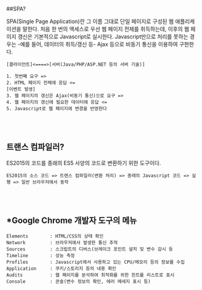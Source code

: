 ##SPA?

SPA(Single Page Application)란 그 이름 그대로 단일 페이지로 구성된 웹 애플리케이션을 말한다. 처음 한 번의 액세스로 우선 웹 페이지 전체를 취득하는데, 이후의 웹 페이지 갱신은 기본적으로 Javascript로 실시한다. Javascript만으로 처리를 못하는 경우는 -예를 들어, 데이터의 취득/갱신 등- Ajax 등으로 비동기 통신을 이용하여 구현한다.

~~~
[클라이언트]<====>[서버(Java/PHP/ASP.NET 등의 서버 기술)]

1. 첫번째 요구 =>
2. HTML 페이지 전체에 응답 <=
[이벤트 발생]
3. 웹 페이지의 갱신은 Ajax(비동기 통신)으로 요구 =>
4. 웹 페이지의 갱신에 필요한 데이터에 응답 <=
5. Javascript로 웹 페이지에 변경을 반영한다
~~~
<br/><br/>
## 트랜스 컴파일러?
ES2015의 코드를 종래의 ES5 사양의 코드로 변환하기 위한 도구이다.

~~~
ES2015의 소스 코드 => 트랜스 컴파일러(변환 처리) => 종래의 Javascript 코드 => 실행 => 일반 브라우저에서 동작 
~~~
<br/><br/>
## *Google Chrome 개발자 도구의 메뉴

~~~
Elements		: HTML/CSS의 상태 확인
Network			: 브라우저에서 발생한 통신 추적
Sources			: 스크립트의 디버스(브레이크 포인트 설치 및 변수 감시 등
Timeline		: 성능 측정
Profiles		: Javascript에서 사용하고 있는 CPU/메모리 등의 정보를 수집
Application		: 쿠키/스토리지 등의 내용 확인
Audits			: 웹 페이지를 분석하여 최적화를 위한 힌트를 리스트로 표시
Console			: 콘솔(변수 정보의 확인, 에러 메세지 표시 등) 
~~~
<br/><br/>